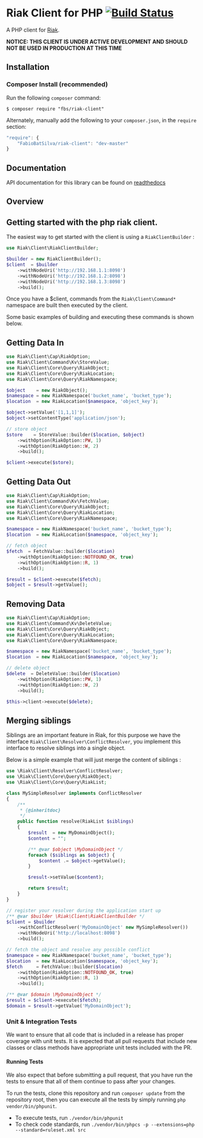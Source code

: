# Riak Client for PHP [![Build Status](https://travis-ci.org/FabioBatSilva/riak-client.svg?branch=master)](https://travis-ci.org/FabioBatSilva/riak-client)

A PHP client for [Riak](http://basho.com/riak/).

**NOTICE: THIS CLIENT IS UNDER ACTIVE DEVELOPMENT AND SHOULD NOT BE USED IN PRODUCTION AT THIS TIME**


## Installation

### Composer Install (recommended)

Run the following `composer` command:

```console
$ composer require "fbs/riak-client"
```

Alternately, manually add the following to your `composer.json`, in the `require` section:

```javascript
"require": {
    "FabioBatSilva/riak-client": "dev-master"
}
```

## Documentation
API documentation for this library can be found on [readthedocs](http://riak-client.readthedocs.org/en/latest/)

## Overview


## Getting started with the php riak client.

The easiest way to get started with the client is using a `RiakClientBuilder` :

```php
use Riak\Client\RiakClientBuilder;

$builder = new RiakClientBuilder();
$client  = $builder
    ->withNodeUri('http://192.168.1.1:8098')
    ->withNodeUri('http://192.168.1.2:8098')
    ->withNodeUri('http://192.168.1.3:8098')
    ->build();

```

Once you have a $client, commands from the `Riak\Client\Command*` namespace are built then executed by the client.

Some basic examples of building and executing these commands is shown
below.

## Getting Data In

```php
use Riak\Client\Cap\RiakOption;
use Riak\Client\Command\Kv\StoreValue;
use Riak\Client\Core\Query\RiakObject;
use Riak\Client\Core\Query\RiakLocation;
use Riak\Client\Core\Query\RiakNamespace;

$object    = new RiakObject();
$namespace = new RiakNamespace('bucket_name', 'bucket_type');
$location  = new RiakLocation($namespace, 'object_key');

$object->setValue('[1,1,1]');
$object->setContentType('application/json');

// store object
$store    = StoreValue::builder($location, $object)
    ->withOption(RiakOption::PW, 1)
    ->withOption(RiakOption::W, 2)
    ->build();

$client->execute($store);
```

## Getting Data Out

```php
use Riak\Client\Cap\RiakOption;
use Riak\Client\Command\Kv\FetchValue;
use Riak\Client\Core\Query\RiakObject;
use Riak\Client\Core\Query\RiakLocation;
use Riak\Client\Core\Query\RiakNamespace;

$namespace = new RiakNamespace('bucket_name', 'bucket_type');
$location  = new RiakLocation($namespace, 'object_key');

// fetch object
$fetch  = FetchValue::builder($location)
    ->withOption(RiakOption::NOTFOUND_OK, true)
    ->withOption(RiakOption::R, 1)
    ->build();

$result = $client->execute($fetch);
$object = $result->getValue();
```

## Removing Data

```php
use Riak\Client\Cap\RiakOption;
use Riak\Client\Command\Kv\DeleteValue;
use Riak\Client\Core\Query\RiakObject;
use Riak\Client\Core\Query\RiakLocation;
use Riak\Client\Core\Query\RiakNamespace;

$namespace = new RiakNamespace('bucket_name', 'bucket_type');
$location  = new RiakLocation($namespace, 'object_key');

// delete object
$delete  = DeleteValue::builder($location)
    ->withOption(RiakOption::PW, 1)
    ->withOption(RiakOption::W, 2)
    ->build();

$this->client->execute($delete);
```

## Merging siblings

Siblings are an important feature in Riak,
for this purpose we have the interface `Riak\Client\Resolver\ConflictResolver`,
you implement this interface to resolve  siblings into a single object.

Below is a simple example that will just merge the content of siblings :
```php
use \Riak\Client\Resolver\ConflictResolver;
use \Riak\Client\Core\Query\RiakObject;
use \Riak\Client\Core\Query\RiakList;

class MySimpleResolver implements ConflictResolver
{
    /**
     * {@inheritdoc}
     */
    public function resolve(RiakList $siblings)
    {
        $result  = new MyDomainObject();
        $content = "";

        /** @var $object \MyDomainObject */
        foreach ($siblings as $object) {
            $content .= $object->getValue();
        }

        $result->setValue($content);

        return $result;
    }
}

// register your resolver during the application start up
/** @var $builder \Riak\Client\RiakClientBuilder */
$client = $builder
    ->withConflictResolver('MyDomainObject' new MySimpleResolver())
    ->withNodeUri('http://localhost:8098')
    ->build();

// fetch the object and resolve any possible conflict
$namespace = new RiakNamespace('bucket_name', 'bucket_type');
$location  = new RiakLocation($namespace, 'object_key');
$fetch     = FetchValue::builder($location)
    ->withOption(RiakOption::NOTFOUND_OK, true)
    ->withOption(RiakOption::R, 1)
    ->build();

/** @var $domain \MyDomainObject */
$result = $client->execute($fetch);
$domain = $result->getValue('MyDomainObject');
```

### Unit & Integration Tests

We want to ensure that all code that is included in a release has proper coverage with unit tests.
It is expected that all pull requests that include new classes or class methods have appropriate unit tests included with the PR.

#### Running Tests

We also expect that before submitting a pull request, that you have run the tests to ensure that all of them
continue to pass after your changes.

To run the tests, clone this repository and run `composer update` from the repository root, then you can execute all the tests by simply running
`php vendor/bin/phpunit`.

* To execute tests, run `./vendor/bin/phpunit`
* To check code standards, run `./vendor/bin/phpcs -p --extensions=php  --standard=ruleset.xml src`
